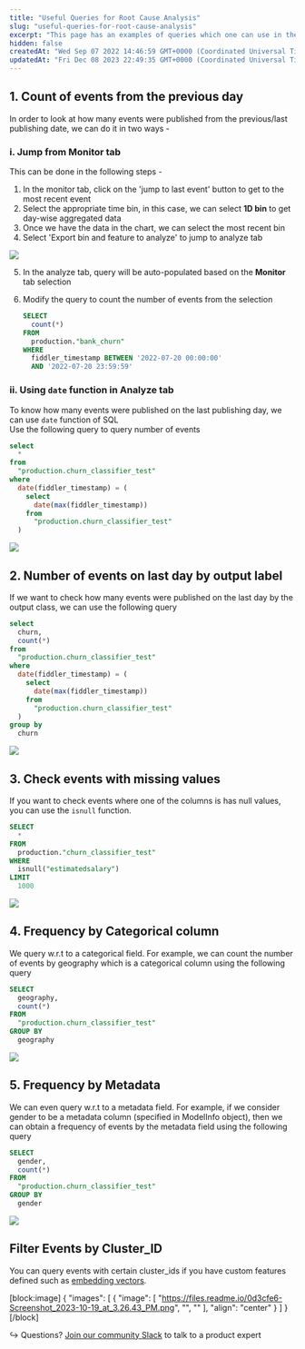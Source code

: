 ```yaml
---
title: "Useful Queries for Root Cause Analysis"
slug: "useful-queries-for-root-cause-analysis"
excerpt: "This page has an examples of queries which one can use in the **Analyze** tab to perform Root Cause Analysis of an issue or look at various aspect of the data."
hidden: false
createdAt: "Wed Sep 07 2022 14:46:59 GMT+0000 (Coordinated Universal Time)"
updatedAt: "Fri Dec 08 2023 22:49:35 GMT+0000 (Coordinated Universal Time)"
---
```

## 1. Count of events from the previous day

In order to look at how many events were published from the previous/last publishing date, we can do it in two ways - 

### i. Jump from **Monitor** tab

This can be done in the following steps - 

1. In the monitor tab, click on the 'jump to last event' button to get to the most recent event 
2. Select the appropriate time bin, in this case, we can select **1D bin** to get day-wise aggregated data
3. Once we have the data in the chart, we can select the most recent bin
4. Select 'Export bin and feature to analyze' to jump to analyze tab

![](https://files.readme.io/54545c9-1a.png)

5. In the analyze tab, query will be auto-populated based on the **Monitor** tab selection
6. Modify the query to count the number of events from the selection 

   ```sql
   SELECT
     count(*)
   FROM
     production."bank_churn"
   WHERE
     fiddler_timestamp BETWEEN '2022-07-20 00:00:00'
     AND '2022-07-20 23:59:59'
   ```

### ii. Using `date` function in Analyze tab

To know how many events were published on the last publishing day, we can use `date` function of SQL  
Use the following query to query number of events

```sql
select
  *
from
  "production.churn_classifier_test"
where
  date(fiddler_timestamp) = (
    select
      date(max(fiddler_timestamp))
    from
      "production.churn_classifier_test"
  )
```

![](https://files.readme.io/2676acb-2.png)

## 2. Number of events on last day by output label

If we want to check how many events were published on the last day by the output class, we can use the following query 

```sql SQL
select
  churn,
  count(*)
from
  "production.churn_classifier_test"
where
  date(fiddler_timestamp) = (
    select
      date(max(fiddler_timestamp))
    from
      "production.churn_classifier_test"
  )
group by 
  churn
```

![](https://files.readme.io/29e443f-3.png)

## 3. Check events with missing values

If you want to check events where one of the columns is has null values, you can use the `isnull` function. 

```sql
SELECT
  *
FROM
  production."churn_classifier_test"
WHERE
  isnull("estimatedsalary")
LIMIT
  1000
```

![](https://files.readme.io/43c2eac-4.png)

## 4. Frequency by Categorical column

We query w.r.t to a categorical field. For example, we can count the number of events by geography which is a categorical column using the following query 

```sql
SELECT
  geography,
  count(*)
FROM
  "production.churn_classifier_test"
GROUP BY
  geography

```

![](https://files.readme.io/cbc5c25-5.png)

## 5. Frequency by Metadata

We can even query w.r.t to a metadata field. For example, if we consider gender to be a metadata column (specified in ModelInfo object), then we can obtain a frequency of events by the metadata field using the following query 

```sql
SELECT
  gender,
  count(*)
FROM
  "production.churn_classifier_test"
GROUP BY
  gender

```

![](https://files.readme.io/4e5a79d-6.png)

## Filter Events by Cluster_ID

You can query events with certain cluster_ids if you have custom features defined such as [embedding vectors](doc:vector-monitoring-platform).

[block:image]
{
  "images": [
    {
      "image": [
        "https://files.readme.io/0d3cfe6-Screenshot_2023-10-19_at_3.26.43_PM.png",
        "",
        ""
      ],
      "align": "center"
    }
  ]
}
[/block]


↪ Questions? [Join our community Slack](https://www.fiddler.ai/slackinvite) to talk to a product expert
